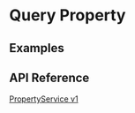 # Query Property

## Examples

## API Reference

[PropertyService v1](https://github.com/apache/skywalking-banyandb/blob/main/api/proto/banyandb/property/v1/docs.md#propertyservice)
